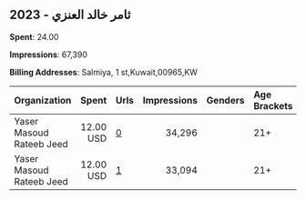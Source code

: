 ## 2023 - ثامر خالد العنزي 
**Spent**: 24.00

**Impressions**: 67,390

**Billing Addresses**: Salmiya, 1 st,Kuwait,00965,KW

|Organization|Spent|Urls|Impressions|Genders|Age Brackets|Country Codes|
|:---|---:|:---|---:|:---|:---|:---|
|Yaser Masoud Rateeb Jeed|12.00 USD|[0](https://www.snap.com/political-ads/asset/3c9d27e97d856b217e704698d2aad7f4f1c0a266c39fe3cea770ba2705eacd1f?mediaType=mp4)|34,296||21+|kuwait|
|Yaser Masoud Rateeb Jeed|12.00 USD|[1](https://www.snap.com/political-ads/asset/3c9d27e97d856b217e704698d2aad7f4f1c0a266c39fe3cea770ba2705eacd1f?mediaType=mp4)|33,094||21+|kuwait|
